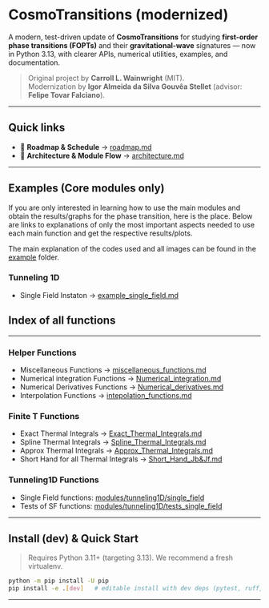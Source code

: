 # CosmoTransitions (modernized)

A modern, test-driven update of **CosmoTransitions** for studying **first-order phase transitions (FOPTs)** and their **gravitational-wave** signatures — now in Python 3.13, with clearer APIs, numerical utilities, examples, and documentation.

> Original project by **Carroll L. Wainwright** (MIT).  
> Modernization by **Igor Almeida da Silva Gouvêa Stellet** (advisor: **Felipe Tovar Falciano**).

---
## Quick links

- 🧭 **Roadmap & Schedule** → [roadmap.md](roadmap.md)  
- 🧩 **Architecture & Module Flow** → [architecture.md](architecture.md)

---

## Examples (Core modules only)

If you are only interested in learning how to use the main modules and obtain the results/graphs for the phase transition, here is the place.
Below are links to explanations of only the most important aspects needed to use each main function and get the respective results/plots.

The main explanation of the codes used and all images can be found in the [example](examples) folder.

### Tunneling 1D
  - Single Field Instaton → [example_single_field.md](examples/example_tunneling1D.md)


## Index of all functions

---

### Helper Functions
  - Miscellaneous Functions → [miscellaneous_functions.md](modules/helper_functions/Miscellaneous_functions.md)
  - Numerical integration Functions → [Numerical_integration.md](modules/helper_functions/Numerical_integration.md)
  - Numerical Derivatives Functions → [Numerical_derivatives.md](modules/helper_functions/Numerical_derivatives.md)
  - Interpolation Functions → [intepolation_functions.md](modules/helper_functions/interpolation_functions.md)

### Finite T Functions
  - Exact Thermal Integrals → [Exact_Thermal_Integrals.md](modules/finiteT/Exact_Thermal_Integrals.md)
  - Spline Thermal Integrals →  [Spline_Thermal_Integrals.md](modules/finiteT/Spline_Thermal_Integrals.md)
  - Approx Thermal Integrals →  [Approx_Thermal_Integrals.md](modules/finiteT/Approx_Thermal_Integrals.md)
  - Short Hand for all Thermal Integrals → [Short_Hand_Jb&Jf.md](modules/finiteT/Short_Hand_Jb&Jf.md)

### Tunneling1D Functions
  - Single Field functions: [modules/tunneling1D/single_field](modules/tunneling1D/single_field.md)
  - Tests of SF functions: [modules/tunneling1D/tests_single_field](modules/tunneling1D/tests_single_field.md)

---

## Install (dev) & Quick Start

> Requires Python 3.11+ (targeting 3.13). We recommend a fresh virtualenv.

```bash
python -m pip install -U pip
pip install -e .[dev]   # editable install with dev deps (pytest, ruff, black)
```


---
